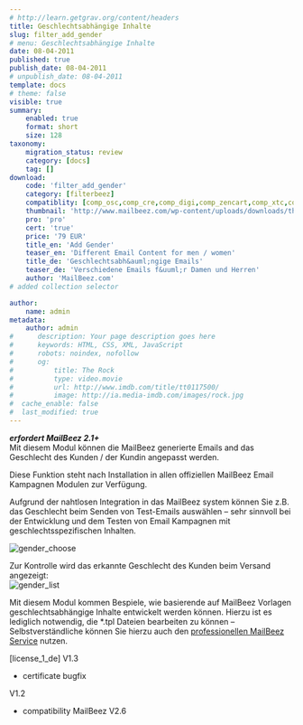 ```yaml
---
# http://learn.getgrav.org/content/headers
title: Geschlechtsabhängige Inhalte
slug: filter_add_gender
# menu: Geschlechtsabhängige Inhalte
date: 08-04-2011
published: true
publish_date: 08-04-2011
# unpublish_date: 08-04-2011
template: docs
# theme: false
visible: true
summary:
    enabled: true
    format: short
    size: 128
taxonomy:
    migration_status: review
    category: [docs]
    tag: []
download:
    code: 'filter_add_gender'
    category: [filterbeez]
    compatiblity: [comp_osc,comp_cre,comp_digi,comp_zencart,comp_xtc,comp_gambio]
    thumbnail: 'http://www.mailbeez.com/wp-content/uploads/downloads/thumbnails/2011/04/icon_321.png'
    pro: 'pro'
    cert: 'true'
    price: '79 EUR'
    title_en: 'Add Gender'
    teaser_en: 'Different Email Content for men / women'
    title_de: 'Geschlechtsabh&auml;ngige Emails'
    teaser_de: 'Verschiedene Emails f&uuml;r Damen und Herren'
    author: 'MailBeez.com'
# added collection selector

author:
    name: admin
metadata:
    author: admin
#      description: Your page description goes here
#      keywords: HTML, CSS, XML, JavaScript
#      robots: noindex, nofollow
#      og:
#          title: The Rock
#          type: video.movie
#          url: http://www.imdb.com/title/tt0117500/
#          image: http://ia.media-imdb.com/images/rock.jpg
#  cache_enable: false
#  last_modified: true
---
```


***erfordert MailBeez 2.1+***  
 Mit diesem Modul können die MailBeez generierte Emails and das Geschlecht des Kunden / der Kundin angepasst werden.

Diese Funktion steht nach Installation in allen offiziellen MailBeez Email Kampagnen Modulen zur Verfügung.

Aufgrund der nahtlosen Integration in das MailBeez system können Sie z.B. das Geschlecht beim Senden von Test-Emails auswählen – sehr sinnvoll bei der Entwicklung und dem Testen von Email Kampagnen mit geschlechtsspezifischen Inhalten.

![](http://www.mailbeez.com/wp-content/uploads/2011/04/gender_choose.png "gender_choose")

Zur Kontrolle wird das erkannte Geschlecht des Kunden beim Versand angezeigt:  
![](http://www.mailbeez.com/wp-content/uploads/2011/04/gender_list.png "gender_list")

Mit diesem Modul kommen Bespiele, wie basierende auf MailBeez Vorlagen geschlechtsabhängige Inhalte entwickelt werden können. Hierzu ist es lediglich notwendig, die \*.tpl Dateien bearbeiten zu können – Selbstverständliche können Sie hierzu auch den [professionellen MailBeez Service](http://www.mailbeez.com/support/service/ "Service") nutzen.

[license\_1\_de]
V1.3
- certificate bugfix

V1.2
- compatibility MailBeez V2.6